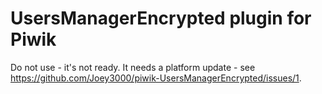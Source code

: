 # UsersManagerEncrypted plugin for Piwik

Do not use - it's not ready. It needs a platform update - see https://github.com/Joey3000/piwik-UsersManagerEncrypted/issues/1.
